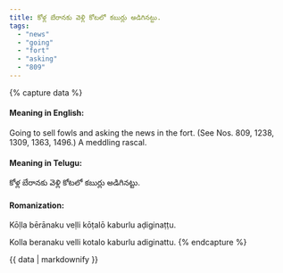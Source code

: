 ```yaml
---
title: కోళ్ల బేరానకు వెళ్లి కోటలో కబుర్లు అడిగినట్టు.
tags:
  - "news"
  - "going"
  - "fort"
  - "asking"
  - "809"
---
```


{% capture data %}
#### Meaning in English:
Going to sell fowls and asking the news in the fort.
(See Nos. 809, 1238, 1309, 1363, 1496.)
A meddling rascal.

#### Meaning in Telugu:
కోళ్ల బేరానకు వెళ్లి కోటలో కబుర్లు అడిగినట్టు.

#### Romanization:
Kōḷla bērānaku veḷli kōṭalō kaburlu aḍiginaṭṭu.

Kolla beranaku velli kotalo kaburlu adiginattu.
{% endcapture %}

{{ data | markdownify }}

